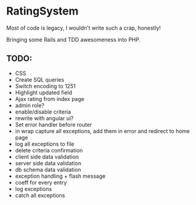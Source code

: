 RatingSystem
============

Most of code is legacy, I wouldn't write such a crap, honestly!

Bringing some Rails and TDD awesomeness into PHP.

## TODO:
  * CSS
  * Create SQL queries
  * Switch encoding to 1251
  * Highlight updated field
  * Ajax rating from index page
  * admin role?
  * enable/disable criteria
  * rewrite with angular ui?
  * Set error handler before router
  * in wrap capture all exceptions, add them in error and redirect to home page
  * log all exceptions to file
  * delete criteria confirmation
  * client side data validation
  * server side data validation
  * db schema data validation
  * exception handling + flash message
  * coeff for every entry
  * log exceptions
  * catch all exceptions